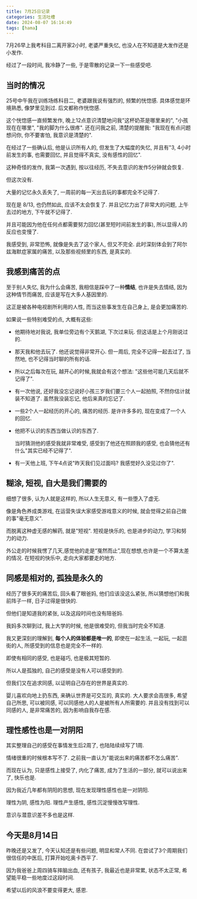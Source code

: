 ```yaml
---
title: 7月25日记录
categories: 生活吐槽
date: 2024-08-07 16:14:49
tags: [hama]
---
```

7月26早上我考科目二离开家2小时, 老婆严重失忆, 也没人在不知道是大发作还是小发作.

经过了一段时间, 我冷静了一些, 于是零散的记录一下一些感受吧.

<!--more-->

## 当时的情况

25号中午我在训练场练科目二, 老婆跟我说有强烈的, 频繁的恍惚感. 具体感觉是环境熟悉, 像梦里见到过. 后文都称作恍惚感.

这个恍惚感一直频繁发作, 晚上12点意识清楚地问我"这杯奶茶是哪里来的", "小孩现在在哪里", "我的脚为什么很疼". 还在问我之前, 清楚的提醒我: "我现在有点问题想问你, 你不要害怕, 我意识是清楚的".

在经过了一些确认后, 他是认识所有人的, 但发生了大幅度的失忆, 并且有"3, 4小时前发生的事, 也需要回忆, 并且觉得不真实, 没有感性的回忆".

这种奇怪的发作, 我第一次遇到, 按以往经历, 不失去意识的发作5分钟就会恢复.

但这次没有.

大量的记忆永久丢失了, 一周前的每一天出去玩的事都完全不记得了.

现在是 8/13, 也仍然如此, 应该不太会恢复了. 并且记忆力出了非常大的问题, 上午去过的地方, 下午就不记得了.

并且可能因为他在任何点都需要努力回忆(甚至短时间前发生的事), 所以显得人的反应也变慢了.

我感受到, 非常恐怖, 就像是失去了这个家人, 但又不完全. 此时深刻体会到了阿尔兹海默症家属的痛苦, 以及那些视频里的东西, 是真实的.

## 我感到痛苦的点

至于别人失忆, 我为什么会痛苦, 我相信是踩中了一种**情结**, 也许是失去情结, 因为这种情节而痛苦, 应该是写在大多人基因里的.

这正是被各种电视剧所利用的人性, 而当这些事发生在自己身上, 是会更加痛苦的.

如果说一些特别难受的点, 大概有这些:

+ 他期待地对我说, 我单位旁边有个天鹅湖, 下次过来玩. 但这话是上个月刚说过的.

+ 那天我和他去玩了. 他还说觉得非常开心. 但一周后, 完全不记得一起去过了, 当然地, 也不记得当时聊的所有的话.

+ 所以之后每次在玩, 越开心的时候,我就会有这个想法: "这些他可能几天后就不记得了".

+ 有一次他说, 还好我没忘记说好小孩三岁我们要三个人一起拍照, 不然你估计就装不知道了. 虽然我没装忘记, 他后来真的忘记了.

+ 一些2个人一起经历的开心的, 痛苦的经历. 是许许多多的, 现在变成了一个人的回忆.

+ 他把不认识的东西当做认识的东西了. 

  当时猜测他的感受我就非常难受, 感受到了他还在照顾我的感受, 也会猜他还有什么"其实已经不记得了".

+ 有一天他上班, 下午4点说"昨天我们见过面吗? 我感觉好久没见过你了".

## 糊涂, 短视, 自大是我们需要的

细想了很多, 认为人就是这样的, 所以人生无意义, 有一些堕入了虚无.

像是角色养成类游戏, 在运营失误大家感受游戏意义的时候, 就会觉得之前自己做的事"毫无意义".

而脱离这种虚无感的解药, 就是"短视". 短视是快乐的, 也是进步的动力, 学习和努力的动力.

外公走的时候我愣了几天,感觉他的走是“戛然而止”,现在想想,也许是一个不算太差的情况. 在短视的快乐中, 走向大家都要走的地方.

## 同感是相对的, 孤独是永久的

经历了很多天的痛苦后, 回头看了眼爸妈, 他们应该没这么紧张, 所以猜想他们和我前阵子一样, 日子过得是很快的.

但他们是知道我的紧张, 以及这段时间也没有陪爸妈.

我妈多次聊到过, 我上大学的时候, 他是很难受的, 但我当时完全不知道.

我又更深刻的理解到, **每个人的体验都是唯一的**, 即使在一起生活, 一起玩, 一起逛街的人, 所感受到的信息也是完全不一样的.

即使有相同的感受, 也是碰巧, 也是极其短暂的.

所以人是孤独的, 自己的感受是没有人可以感受到的.

但我们又在追求同感, 以证明自己存在的世界是真实的.

婴儿喜欢向地上扔东西, 来确认世界是可交互的, 真实的. 大人要求会高很多, 希望自己所思, 可以被同感, 可以同感他人的人是被所有人所需要的. 并且没有找到可以同感的人, 是非常痛苦的, 因为影响自我存在感.

## 理性感性也是一对阴阳

其实整理自己的感受在事情发生后2周了, 也陆陆续续写了1周.

情绪很重的时候根本写不了. 之前我一直认为"能说出来的痛苦都不怎么痛苦".

而现在认为, 只是感性上接受了, 内化了痛苦, 成为了生活的一部分, 就可以说出来了, 快乐也是.

因为我近几年都有阴阳的思想, 现在发现理性感性也是一对阴阳. 

理性为阴, 感性为阳. 理性产生感性, 感性沉淀慢慢改写理性.

意识与潜意识差不多也是这样.

## 今天是8月14日

昨晚还是又发了, 今天认知还是有些问题, 明显和常人不同. 在尝试了3个周期我们很信任的中医后, 打算开始吃奥卡西平了.

因为我爸爸上周四骑车摔脑出血, 还有孩子, 我最近也是非常累, 状态不太正常, 希望能平稳一些地度过这段时间.

希望以后的风浪不要变得更大, 感恩.
